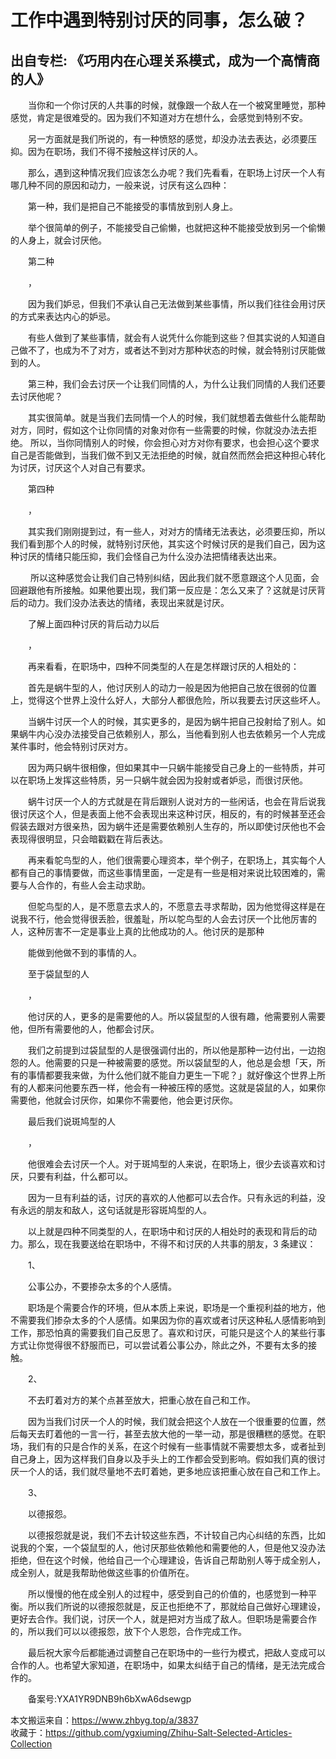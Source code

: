# 工作中遇到特别讨厌的同事，怎么破？  
## 出自专栏: 《巧用内在心理关系模式，成为一个高情商的人》  
&emsp;&emsp;当你和一个你讨厌的人共事的时候，就像跟一个敌人在一个被窝里睡觉，那种感觉，肯定是很难受的。因为我们不知道对方在想什么，会感觉到特别不安。  
  
&emsp;&emsp;另一方面就是我们所说的，有一种愤怒的感觉，却没办法去表达，必须要压抑。因为在职场，我们不得不接触这样讨厌的人。  
  
&emsp;&emsp;那么，遇到这种情况我们应该怎么办呢？我们先看看，在职场上讨厌一个人有哪几种不同的原因和动力，一般来说，讨厌有这么四种：  
  
&emsp;&emsp;第一种，我们是把自己不能接受的事情放到别人身上。  
  
&emsp;&emsp;举个很简单的例子，不能接受自己偷懒，也就把这种不能接受放到另一个偷懒的人身上，就会讨厌他。  
  
&emsp;&emsp;第二种  
  
&emsp;&emsp;，  
  
&emsp;&emsp;因为我们妒忌，但我们不承认自己无法做到某些事情，所以我们往往会用讨厌的方式来表达内心的妒忌。  
  
&emsp;&emsp;有些人做到了某些事情，就会有人说凭什么你能到这些？但其实说的人知道自己做不了，也成为不了对方，或者达不到对方那种状态的时候，就会特别讨厌能做到的人。  
  
&emsp;&emsp;第三种，我们会去讨厌一个让我们同情的人，为什么让我们同情的人我们还要去讨厌他呢？  
  
&emsp;&emsp;其实很简单。就是当我们去同情一个人的时候，我们就想着去做些什么能帮助对方，同时，假如这个让你同情的对象对你有一些需要的时候，你就没办法去拒绝。 所以，当你同情别人的时候，你会担心对方对你有要求，也会担心这个要求自己是否能做到，当我们做不到又无法拒绝的时候，就自然而然会把这种担心转化为讨厌，讨厌这个人对自己有要求。  
  
&emsp;&emsp;第四种  
  
&emsp;&emsp;，  
  
&emsp;&emsp;其实我们刚刚提到过，有一些人，对对方的情绪无法表达，必须要压抑，所以我们看到那个人的时候，就特别讨厌他，其实这个时候讨厌的是我们自己，因为这种讨厌的情绪只能压抑，我们会怪自己为什么没办法把情绪表达出来。  
  
&emsp;&emsp; 所以这种感觉会让我们自己特别纠结，因此我们就不愿意跟这个人见面，会回避跟他有所接触。如果他要出现，我们第一反应是：怎么又来了？这就是讨厌背后的动力。我们没办法表达的情绪，表现出来就是讨厌。  
  
&emsp;&emsp;了解上面四种讨厌的背后动力以后  
  
&emsp;&emsp;，  
  
&emsp;&emsp;再来看看，在职场中，四种不同类型的人在是怎样跟讨厌的人相处的：  
  
&emsp;&emsp;首先是蜗牛型的人，他讨厌别人的动力一般是因为他把自己放在很弱的位置上，觉得这个世界上没什么好人，大部分人都很危险，所以我要去讨厌这些坏人。  
  
&emsp;&emsp;当蜗牛讨厌一个人的时候，其实更多的，是因为蜗牛把自己投射给了别人。如果蜗牛内心没办法接受自己依赖别人，那么，当他看到别人也去依赖另一个人完成某件事时，他会特别讨厌对方。  
  
&emsp;&emsp;因为两只蜗牛很相像，但如果其中一只蜗牛能接受自己身上的一些特质，并可以在职场上发挥这些特质，另一只蜗牛就会因为投射或者妒忌，而很讨厌他。  
  
&emsp;&emsp;蜗牛讨厌一个人的方式就是在背后跟别人说对方的一些闲话，也会在背后说我很讨厌这个人，但是表面上他不会表现出来这种讨厌，相反的，有的时候甚至还会假装去跟对方很亲热，因为蜗牛还是需要依赖别人生存的，所以即使讨厌他也不会表现得很明显，只会暗戳戳在背后表达。  
  
&emsp;&emsp;再来看鸵鸟型的人，他们很需要心理资本，举个例子，在职场上，其实每个人都有自己的事情要做，而这些事情里面，一定是有一些是相对来说比较困难的，需要与人合作的，有些人会主动求助。  
  
&emsp;&emsp;但鸵鸟型的人，是不愿意去求人的，不愿意去寻求帮助，因为他觉得这样是在说我不行，他会觉得很丢脸，很羞耻，所以鸵鸟型的人会去讨厌一个比他厉害的人，这种厉害不一定是事业上真的比他成功的人。他讨厌的是那种  
  
&emsp;&emsp;能做到他做不到的事情的人。  
  
&emsp;&emsp;至于袋鼠型的人  
  
&emsp;&emsp;，  
  
&emsp;&emsp;他讨厌的人，更多的是需要他的人。所以袋鼠型的人很有趣，他需要别人需要他，但所有需要他的人，他都会讨厌。  
  
&emsp;&emsp;我们之前提到过袋鼠型的人是很强调付出的，所以他是那种一边付出，一边抱怨的人。他需要的只是一种被需要的感觉。所以袋鼠型的人，他总是会想「天，所有的事情都要我来做，为什么他们就不能自力更生一下呢？」就好像这个世界上所有的人都来问他要东西一样，他会有一种被压榨的感觉。这就是袋鼠的人，如果你需要他，他就会讨厌你，如果你不需要他，他会更讨厌你。  
  
&emsp;&emsp;最后我们说斑鸠型的人  
  
&emsp;&emsp;，  
  
&emsp;&emsp;他很难会去讨厌一个人。对于斑鸠型的人来说，在职场上，很少去谈喜欢和讨厌，只要有利益，什么都可以。  
  
&emsp;&emsp;因为一旦有利益的话，讨厌的喜欢的人他都可以去合作。只有永远的利益，没有永远的朋友和敌人，这句话就是形容斑鸠型的人。  
  
&emsp;&emsp;以上就是四种不同类型的人，在职场中和讨厌的人相处时的表现和背后的动力。那么，现在我要送给在职场中，不得不和讨厌的人共事的朋友，3 条建议：  
  
&emsp;&emsp;1、  
  
&emsp;&emsp;公事公办，不要掺杂太多的个人感情。  
  
&emsp;&emsp;职场是个需要合作的环境，但从本质上来说，职场是一个重视利益的地方，他不需要我们掺杂太多的个人感情。如果因为你的喜欢或者讨厌这种私人感情影响到工作，那恐怕真的需要我们自己反思了。喜欢和讨厌，可能只是这个人的某些行事方式让你觉得很不舒服而已，可以尝试着公事公办，除此之外，不要有太多的接触。  
  
&emsp;&emsp;2、  
  
&emsp;&emsp;不去盯着对方的某个点甚至放大，把重心放在自己和工作。  
  
&emsp;&emsp;因为当我们讨厌一个人的时候，我们就会把这个人放在一个很重要的位置，然后每天去盯着他的一言一行，甚至去放大他的一举一动，那是很糟糕的感觉。在职场，我们有的只是合作的关系，在这个时候有一些事情就不需要想太多，或者扯到自己身上，因为这样我们自身以及手头上的工作都会受到影响。假如我们真的很讨厌一个人的话，我们就尽量地不去盯着她，更多地应该把重心放在自己和工作上。  
  
&emsp;&emsp;3、  
  
&emsp;&emsp;以德报怨。  
  
&emsp;&emsp;以德报怨就是说，我们不去计较这些东西，不计较自己内心纠结的东西，比如说我的个案，一个袋鼠型的人，他讨厌那些依赖他和需要他的人，但是他又没办法拒绝，但在这个时候，他给自己一个心理建设，告诉自己帮助别人等于成全别人，成全别人，就是我帮助他做这些事的价值所在。  
  
&emsp;&emsp;所以慢慢的他在成全别人的过程中，感受到自己的价值的，也感觉到一种平衡。所以我们所说的以德报怨就是，反正也拒绝不了，那就给自己做好心理建设，更好去合作。我们说，讨厌一个人，就是把对方当成了敌人。但职场是需要合作的，所以我们可以以德报怨，放下个人恩怨，合作完成工作。  
  
&emsp;&emsp;最后祝大家今后都能通过调整自己在职场中的一些行为模式，把敌人变成可以合作的人。也希望大家知道，在职场中，如果太纠结于自己的情绪，是无法完成合作的。  
  
&emsp;&emsp;备案号:YXA1YR9DNB9h6bXwA6dsewgp  
  
本文搬运来自：https://www.zhbyg.top/a/3837  
 收藏于：https://github.com/ygxiuming/Zhihu-Salt-Selected-Articles-Collection